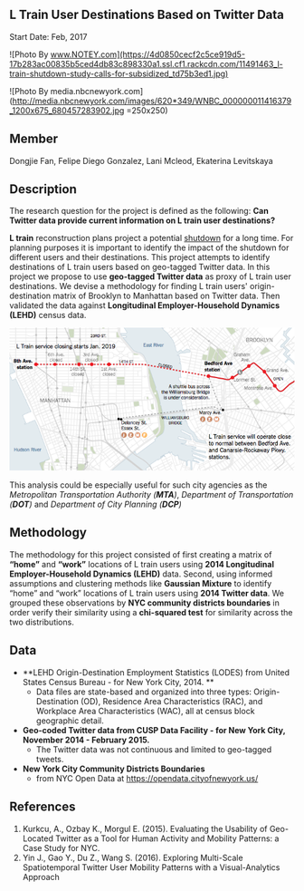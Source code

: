 ## L Train User Destinations Based on Twitter Data
Start Date: Feb, 2017 

![Photo By www.NOTEY.com](https://4d0850cecf2c5ce919d5-17b283ac00835b5ced4db83c898330a1.ssl.cf1.rackcdn.com/11491463_l-train-shutdown-study-calls-for-subsidized_td75b3ed1.jpg)

![Photo By media.nbcnewyork.com](http://media.nbcnewyork.com/images/620*349/WNBC_000000011416379_1200x675_680457283902.jpg =250x250)

## Member

Dongjie Fan, Felipe Diego Gonzalez, Lani Mcleod, Ekaterina Levitskaya

## Description

The research question for the project is defined as the following: **Can Twitter data provide current information on L train user destinations?**

**L train** reconstruction plans project a potential [shutdown](https://www.nytimes.com/2016/07/26/nyregion/l-train-will-shut-down-between-manhattan-and-brooklyn-in-2019-for-18-months.html?_r=0) for a long time. For planning purposes it is important to identify the impact of the shutdown for different users and their destinations. This project attempts to identify destinations of L train users based on geo-tagged Twitter data. In this project we propose to use **geo-tagged Twitter data** as proxy of L train user destinations. We devise a methodology for finding L train users' origin-destination matrix of Brooklyn to Manhattan based on Twitter data. Then validated the data against **Longitudinal Employer-Household Dynamics (LEHD)** census data.

![L Train by The New York Times](./L_Route.png)

This analysis could be especially useful for such city agencies as the *Metropolitan Transportation Authority (**MTA**)*, *Department of Transportation (**DOT**)* and *Department of City Planning (**DCP**)*

## Methodology

The methodology for this project consisted of first creating a matrix of **“home”** and **“work”** locations of L train users using **2014 Longitudinal Employer-Household Dynamics (LEHD)** data. Second, using informed assumptions and clustering methods like **Gaussian Mixture** to identify “home” and “work” locations of L train users using **2014 Twitter data**. We grouped these observations by **NYC community districts boundaries** in order verify their similarity using a **chi-squared test** for similarity across the two distributions.

## Data

* **LEHD Origin-Destination Employment Statistics (LODES) from United States Census Bureau - for New York City, 2014. **
  * Data files are state-based and organized into three types: Origin-Destination (OD), Residence Area Characteristics (RAC), and Workplace Area Characteristics (WAC), all at census block geographic detail.
* **Geo-coded Twitter data from CUSP Data Facility - for New York City, November 2014 - February 2015.**
  * The Twitter data was not continuous and limited to geo-tagged tweets.
* **New York City Community Districts Boundaries** 
  * from NYC Open Data at https://opendata.cityofnewyork.us/

## References

1. Kurkcu, A., Ozbay K., Morgul E. (2015). Evaluating the Usability of Geo-Located Twitter as a Tool for Human Activity and Mobility Patterns: a Case Study for NYC.
2. Yin J., Gao Y., Du Z., Wang S. (2016). Exploring Multi-Scale Spatiotemporal Twitter
   User Mobility Patterns with a Visual-Analytics Approach